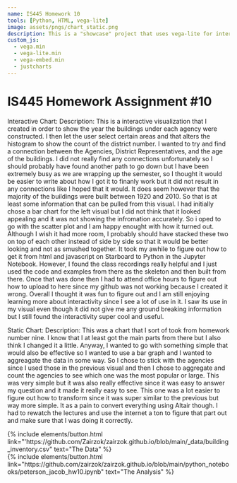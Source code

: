 ```yaml
---
name: IS445 Homework 10
tools: [Python, HTML, vega-lite]
image: assets/pngs/chart_static.png
description: This is a "showcase" project that uses vega-lite for interactive viz!
custom_js:
  - vega.min
  - vega-lite.min
  - vega-embed.min
  - justcharts
---
```



# IS445 Homework Assignment #10

Interactive Chart:
<vegachart schema-url="{{ site.baseurl }}/assets/json/chart_interactive.json" style="width: 100%"></vegachart>
Description: 
This is a interactive visualization that I created in order to show the year the buildings under each agency were constructed. I then let the user select certain areas and that alters the histogram to show the count of the district number. I wanted to try and find a connection between the Agencies, District Representatives, and the age of the buildings. I did not really find any connections unfortunately so I should probably have found another path to go down but I have been extremely busy as we are wrapping up the semester, so I thought it would be easier to write about how I got it to finanly work but it did not result in any connections like I hoped that it would. It does seem however that the majority of the buildings were built between 1920 and 2010. So that is at least some information that can be pulled from this visual. I had initially chose a bar chart for the left visual but I did not think that it looked appealing and it was not showing the infromation accurately. So i oped to go with the scatter plot and I am happy enought with how it turned out. Although I wish it had more room, I probably should have stacked these two on top of each other instead of side by side so that it would be better looking and not as smushed together. It took my awhile to figure out how to get it from html and javascript on Starboard to Python in the Jupyter Notebook. However, I found the class recordings really helpful and I just used the code and examples from there as the skeleton and then built from there. Once that was done then I had to attend office hours to figure out how to upload to here since my github was not working because I created it wrong. Overall I thought it was fun to figure out and I am still enjoying learning more about interactivity since I see a lot of use in it. I saw its use in my visual even though it did not give me any ground breaking information but I still found the interactivity super cool and useful. 

Static Chart:
<vegachart schema-url="{{ site.baseurl }}/assets/json/chart_static.json" style="width: 100%"></vegachart>
Description: 
This was a chart that I sort of took from homework number nine. I know that I at least got the main parts from there but I also think I changed it a little. Anyway, I wanted to go with something simple that would also be effective so I wanted to use a bar graph and I wanted to aggreagate the data in some way. So I chose to stick with the agencies since I used those in the previous visual and then I chose to aggregate and count the agencies to see which one was the most popular or large. This was very simple but it was also really effective since it was easy to answer my question and it made it really easy to see. This one was a lot easier to figure out how to transform since it was super similar to the previous but way more simple. It as a pain to convert everything using Altair though. I had to rewatch the lectures and use the internet a ton to figure that part out and make sure that I was doing it correctly. 

<div class="left">
{% include elements/button.html link="'https://github.com/Zairzok/zairzok.github.io/blob/main/_data/building_inventory.csv" text="The Data" %}
</div>

<div class="right">
{% include elements/button.html link="https://github.com/zairzok/zairzok.github.io/blob/main/python_notebooks/peterson_jacob_hw10.ipynb" text="The Analysis" %}
</div>

